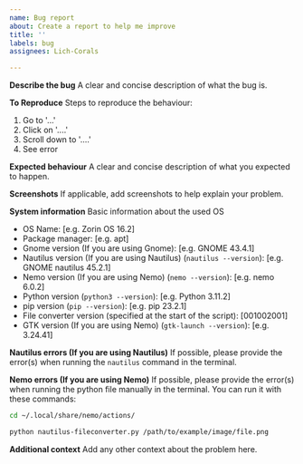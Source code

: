 ```yaml
---
name: Bug report
about: Create a report to help me improve
title: ''
labels: bug
assignees: Lich-Corals

---
```


**Describe the bug**
A clear and concise description of what the bug is.

**To Reproduce**
Steps to reproduce the behaviour:
1. Go to '...'
2. Click on '....'
3. Scroll down to '....'
4. See error

**Expected behaviour**
A clear and concise description of what you expected to happen.

**Screenshots**
If applicable, add screenshots to help explain your problem.

**System information**
Basic information about the used OS
 - OS Name: [e.g. Zorin OS 16.2]
 - Package manager: [e.g. apt]
 - Gnome version (If you are using Gnome): [e.g. GNOME 43.4.1]
 - Nautilus version (If you are using Nautilus) (`nautilus --version`): [e.g. GNOME nautilus 45.2.1]
 - Nemo version (If you are using Nemo) (`nemo --version`): [e.g. nemo 6.0.2]
 - Python version (`python3 --version`): [e.g. Python 3.11.2]
 - pip version (`pip --version`): [e.g. pip 23.2.1]
 - File converter version (specified at the start of the script): [001002001]
 - GTK version (If you are using Nemo) (`gtk-launch --version`): [e.g. 3.24.41]

**Nautilus errors (If you are using Nautilus)**
If possible, please provide the error(s) when running the `nautilus` command in the terminal.

**Nemo errors (If you are using Nemo)**
If possible, please provide the error(s) when running the python file manually in the terminal.
You can run it with these commands:
```bash
cd ~/.local/share/nemo/actions/

python nautilus-fileconverter.py /path/to/example/image/file.png
```

**Additional context**
Add any other context about the problem here.
